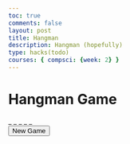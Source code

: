 ```yaml
---
toc: true
comments: false
layout: post
title: Hangman
description: Hangman (hopefully)
type: hacks(todo)
courses: { compsci: {week: 2} }
---
```


<!DOCTYPE html>
<html lang="en">
<head>
  <meta charset="UTF-8">
  <meta name="viewport" content="width=device-width, initial-scale=1.0">
  <link rel="stylesheet" href="styles.css">
  <title>Hangman Game</title>
</head>
<body>
  <h1>Hangman Game</h1>
  <div class="hangman">
    <div class="word" id="word">_ _ _ _ _</div>
    <div class="guesses" id="guesses"></div>
    <button id="new-game">New Game</button>
  </div>
  <script src="script.js"></script>
</body>
</html>